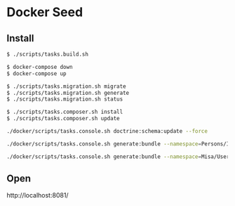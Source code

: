 # Docker Seed

## Install

```bash
$ ./scripts/tasks.build.sh
```

```bash
$ docker-compose down
$ docker-compose up
```

```bash
$ ./scripts/tasks.migration.sh migrate
$ ./scripts/tasks.migration.sh generate
$ ./scripts/tasks.migration.sh status
```

```bash
$ ./scripts/tasks.composer.sh install
$ ./scripts/tasks.composer.sh update
```

```bash
./docker/scripts/tasks.console.sh doctrine:schema:update --force
```

```bash
./docker/scripts/tasks.console.sh generate:bundle --namespace=Persons/Infrastructure/Ui/PersonsBundle --format=annotation --dir=src --bundle-name=PersonsBundle --shared  --no-interaction
```

```bash
./docker/scripts/tasks.console.sh generate:bundle --namespace=Misa/Users/Infrastructure/Ui/UsersBundle --format=annotation --dir=src --bundle-name=UsersBundle --shared  --no-interaction
```




## Open
http://localhost:8081/